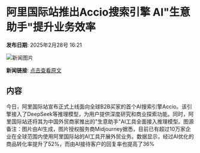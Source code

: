 # 阿里国际站推出Accio搜索引擎 AI"生意助手"提升业务效率

**发布日期**: 2025年2月28号 16:21

![新闻图片](https://pic.chinaz.com/picmap/202405231159164348_3.jpg)

**新闻链接**: [点击查看原文](https://www.aibase.com/zh/news/15843)

## 内容

今日，阿里国际站宣布正式上线面向全球B2B买家的首个AI搜索引擎Accio。该引擎接入了DeepSeek等推理模型，为用户提供深度研究和商业探索功能。同时，阿里国际站还将其为中国外贸商家推出的"生意助手"AI工具全面接入推理模型。图源备注：图片由AI生成，图片授权服务商Midjourney据悉，目前已有超过10万家企业在全球范围内使用阿里国际站的AI工具开展外贸业务。数据显示，经过AI优化的商品转化率提升了52%，而由AI接待客户的回复率也提高了36%
